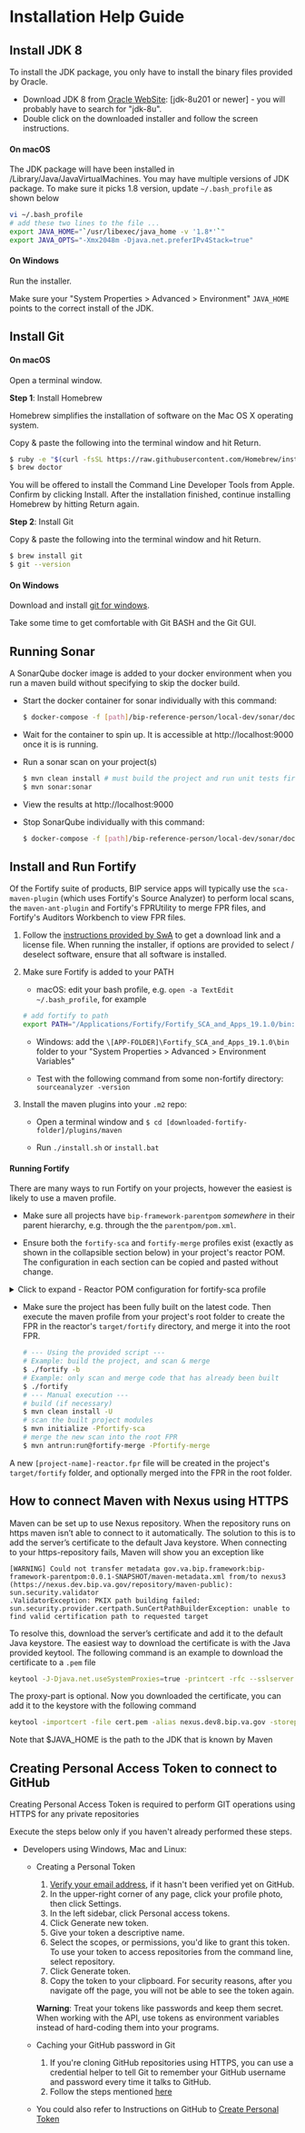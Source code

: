 # Installation Help Guide

## Install JDK 8

To install the JDK package, you only have to install the binary files provided by Oracle.

* Download JDK 8 from [Oracle WebSite](https://www.oracle.com/technetwork/java/javase/downloads/index.html): [jdk-8u201 or newer] - you will probably have to search for "jdk-8u".
* Double click on the downloaded installer and follow the screen instructions.

#### On macOS

The JDK package will have been installed in /Library/Java/JavaVirtualMachines. You may have multiple versions of JDK package. To make sure it picks 1.8 version, update `~/.bash_profile` as shown below
```bash
vi ~/.bash_profile
# add these two lines to the file ...
export JAVA_HOME="`/usr/libexec/java_home -v '1.8*'`"
export JAVA_OPTS="-Xmx2048m -Djava.net.preferIPv4Stack=true"
```

#### On Windows

Run the installer.

Make sure your "System Properties > Advanced > Environment" `JAVA_HOME` points to the correct install of the JDK.

## Install Git

#### On macOS

Open a terminal window.

**Step 1**: Install Homebrew

Homebrew simplifies the installation of software on the Mac OS X operating system.

Copy & paste the following into the terminal window and hit Return.
```bash
$ ruby -e "$(curl -fsSL https://raw.githubusercontent.com/Homebrew/install/master/install)"
$ brew doctor
```

You will be offered to install the Command Line Developer Tools from Apple. Confirm by clicking Install. After the installation finished, continue installing Homebrew by hitting Return again.

**Step 2**:  Install Git

Copy & paste the following into the terminal window and hit Return.
```bash
$ brew install git
$ git --version
```

#### On Windows

Download and install [git for windows](https://gitforwindows.org/).

Take some time to get comfortable with Git BASH and the Git GUI.

## Running Sonar

A SonarQube docker image is added to your docker environment when you run a maven build without specifying to skip the docker build.

* Start the docker container for sonar individually with this command:
	```bash
	$ docker-compose -f [path]/bip-reference-person/local-dev/sonar/docker-compose.yml up --build -d
	```

* Wait for the container to spin up. It is accessible at http://localhost:9000 once it is is running.

* Run a sonar scan on your project(s)
	```bash
	$ mvn clean install # must build the project and run unit tests first
	$ mvn sonar:sonar
	```

* View the results at http://localhost:9000

* Stop SonarQube individually with this command:
	```bash
	$ docker-compose -f [path]/bip-reference-person/local-dev/sonar/docker-compose.yml down --rmi all -v
	```

## Install and Run Fortify

Of the Fortify suite of products, BIP service apps will typically use the `sca-maven-plugin` (which uses Fortify's Source Analyzer) to perform local scans, the `maven-ant-plugin` and Fortify's FPRUtility to merge FPR files, and Fortify's Auditors Workbench to view FPR files.

1. Follow the [instructions provided by SwA](https://wiki.mobilehealth.va.gov/display/OISSWA/How+to+download+the+VA-Licensed+Fortify+software) to get a download link and a license file. When running the installer, if options are provided to select / deselect software, ensure that all software is installed.

2. Make sure Fortify is added to your PATH

	* macOS: edit your bash profile, e.g. `open -a TextEdit ~/.bash_profile`, for example
	```bash
	# add fortify to path
	export PATH="/Applications/Fortify/Fortify_SCA_and_Apps_19.1.0/bin:$PATH"
	```

	* Windows: add the `\[APP-FOLDER]\Fortify_SCA_and_Apps_19.1.0\bin` folder to your "System Properties > Advanced > Environment Variables"

	* Test with the following command from some non-fortify directory: `sourceanalyzer -version`

3. Install the maven plugins into your `.m2` repo:

	* Open a terminal window and `$ cd [downloaded-fortify-folder]/plugins/maven`

	* Run `./install.sh` or `install.bat`

#### Running Fortify

There are many ways to run Fortify on your projects, however the easiest is likely to use a maven profile.

* Make sure all projects have `bip-framework-parentpom` _somewhere_ in their parent hierarchy, e.g. through the the `parentpom/pom.xml`.

* Ensure both the `fortify-sca` and `fortify-merge` profiles exist (exactly as shown in the collapsible section below) in your project's reactor POM. The configuration in each section can be copied and pasted without change.

<details><summary>Click to expand - Reactor POM configuration for fortify-sca profile</summary>

```xml
<profiles>
	<!--
		The fortify-sca profile runs the aggregate scan for all modules.
		If a project team believes that the fortify-sca profile requires ANY changes,
		please consult with the BIP Framework development team.
		Base Fortify requirements for all project modules are declared in bip-framework-parentpom.
	-->
	<profile>
		<id>fortify-sca</id>
		<activation>
			<activeByDefault>false</activeByDefault>
		</activation>
		<properties>
			<!-- Don't run tests from SCA - profile should be run as: "mvn install -P fortify-sca" -->
			<skipTests>true</skipTests>
			<skipITs>true</skipITs>
			<skipPerfTests>true</skipPerfTests>
		</properties>
		<build>
			<plugins>
				<plugin>
					<groupId>com.fortify.sca.plugins.maven</groupId>
					<artifactId>sca-maven-plugin</artifactId>
					<version>${sca-maven-plugin.version}</version>
					<executions>
						<execution>
							<id>fortify-sca-clean</id>
							<phase>${fortify.bind.phase}</phase>
							<goals>
								<goal>clean</goal>
							</goals>
							<configuration>
								<aggregate>true</aggregate>
							</configuration>
						</execution>
						<execution>
							<id>fortify-sca-translate</id>
							<phase>${fortify.bind.phase}</phase>
							<goals>
								<goal>translate</goal>
							</goals>
							<configuration>
								<!-- run scans against all reactor projects -->
								<aggregate>true</aggregate>
								<!-- exclude inttest and perftest, as they don't go to prod -->
								<excludes>**/bip-*-inttest/*,**/bip-*-perftest/*</excludes>
							</configuration>
						</execution>
						<execution>
							<id>fortify-sca-scan</id>
							<phase>${fortify.bind.phase}</phase>
							<goals>
								<goal>scan</goal>
							</goals>
							<configuration>
								<!-- run scans against all reactor projects -->
								<aggregate>true</aggregate>
								<!-- exclude inttest and perftest, as they don't go to prod -->
								<excludes>**/bip-*-inttest/*,**/bip-*-perftest/*</excludes>
							</configuration>
						</execution>
					</executions>
				</plugin>
			</plugins>
		</build>
	</profile>
	<profile>
		<id>fortify-merge</id>
		<activation>
			<activeByDefault>false</activeByDefault>
		</activation>
		<properties>
			<!-- Don't run tests from SCA - profile should be run as: "mvn install -P fortify-sca" -->
			<skipTests>true</skipTests>
			<skipITs>true</skipITs>
			<skipPerfTests>true</skipPerfTests>
		</properties>
		<build>
			<plugins>
				<plugin>
					<groupId>org.apache.maven.plugins</groupId>
					<artifactId>maven-antrun-plugin</artifactId>
					<!-- do not run on child modules, just on reactor -->
					<inherited>false</inherited>
					<dependencies>
						<!-- provides ANT branch tags (if/then/else) -->
						<dependency>
							<groupId>ant-contrib</groupId>
							<artifactId>ant-contrib</artifactId>
							<version>${ant-contrib.version}</version>
						</dependency>
					</dependencies>
					<executions>
						<execution>
							<id>fortify-merge</id>
							<goals>
								<goal>run</goal>
							</goals>
							<configuration>
								<tasks>
									<!-- add the ant tasks from ant-contrib -->
									<taskdef resource="net/sf/antcontrib/antcontrib.properties">
										<classpath refid="maven.dependency.classpath" />
									</taskdef>
									<echo>+++ Executing ANT target for Fortify copy/merge</echo>
									<echo>+++ Checking file availability of ${project.basedir}/${project.artifactId}.fpr</echo>
									<if>
										<available file="${project.basedir}/${project.artifactId}.fpr" />
										<then>
											<echo>+++ Found file: ${project.basedir}/${project.artifactId}.fpr</echo>
											<echo>+++ Executing Fortify merge operation with:</echo>
											<echo>      FPRUtility -merge</echo>
											<echo>        -project ${project.build.directory}/fortify/${project.artifactId}-${project.version}.fpr</echo>
											<echo>        -source ${project.basedir}/${project.artifactId}.fpr</echo>
											<echo>        -f ${project.basedir}/${project.artifactId}.fpr</echo>
											<exec executable="FPRUtility">
												<arg
													line="-merge -project ${project.build.directory}/fortify/${project.artifactId}-${project.version}.fpr -source ${project.basedir}/${project.artifactId}.fpr -f ${project.basedir}/${project.artifactId}.fpr" />
											</exec>
										</then>
										<else>
											<echo>+++ Not-found file: ${project.basedir}/${project.artifactId}.fpr</echo>
											<echo>+++ Executing file copy with:</echo>
											<echo>      copy</echo>
											<echo>        ${project.build.directory}/fortify/${project.artifactId}-${project.version}.fpr</echo>
											<echo>        ${project.basedir}/${project.artifactId}.fpr</echo>
											<copy file="${project.build.directory}/fortify/${project.artifactId}-${project.version}.fpr"
												tofile="${project.basedir}/${project.artifactId}.fpr" />
										</else>
									</if>
								</tasks>
							</configuration>
						</execution>
					</executions>
				</plugin>
			</plugins>
		</build>
	</profile>
</profiles>
```

</details>

* Make sure the project has been fully built on the latest code. Then execute the maven profile from your project's root folder to create the FPR in the reactor's `target/fortify` directory, and merge it into the root FPR.

	```bash
	# --- Using the provided script ---
	# Example: build the project, and scan & merge 
	$ ./fortify -b
	# Example: only scan and merge code that has already been built
	$ ./fortify
	# --- Manual execution ---
	# build (if necessary)
	$ mvn clean install -U
	# scan the built project modules
	$ mvn initialize -Pfortify-sca
	# merge the new scan into the root FPR
	$ mvn antrun:run@fortify-merge -Pfortify-merge
	```

A new `[project-name]-reactor.fpr` file will be created in the project's `target/fortify` folder, and optionally merged into the FPR in the root folder.

## How to connect Maven with Nexus using HTTPS

Maven can be set up to use Nexus repository. When the repository runs on https maven isn’t able to connect to it automatically. The solution to this is to add the server’s certificate to the default Java keystore. When connecting to your https-repository fails, Maven will show you an exception like
```text
[WARNING] Could not transfer metadata gov.va.bip.framework:bip-framework-parentpom:0.0.1-SNAPSHOT/maven-metadata.xml from/to nexus3 (https://nexus.dev.bip.va.gov/repository/maven-public): sun.security.validator
.ValidatorException: PKIX path building failed: sun.security.provider.certpath.SunCertPathBuilderException: unable to find valid certification path to requested target
```

To resolve this, download the server’s certificate and add it to the default Java keystore. The easiest way to download the certificate is with the Java provided keytool. The following command is an example to download the certificate to a `.pem` file

```bash
keytool -J-Djava.net.useSystemProxies=true -printcert -rfc --sslserver \nexus.dev8.bip.va.gov\:443 > cert.pem
```

The proxy-part is optional. Now you downloaded the certificate, you can add it to the keystore with the following command

```bash
keytool -importcert -file cert.pem -alias nexus.dev8.bip.va.gov -storepass changeit -keystore $JAVA_HOME/jre/lib/security/cacerts`
```

Note that $JAVA_HOME is the path to the JDK that is known by Maven

## Creating Personal Access Token to connect to GitHub

Creating Personal Access Token is required to perform GIT operations using HTTPS for any private repositories

Execute the steps below only if you haven't already performed these steps.

* Developers using Windows, Mac and Linux:

  * Creating a Personal Token
    1. [Verify your email address](https://help.github.com/articles/verifying-your-email-address/), if it hasn't been verified yet on GitHub.
    2. In the upper-right corner of any page, click your profile photo, then click Settings.
    3. In the left sidebar, click Personal access tokens.
    4. Click Generate new token.
    5. Give your token a descriptive name.
    6. Select the scopes, or permissions, you'd like to grant this token. To use your token to access repositories from the command line, select repository.
    7. Click Generate token.
    8. Copy the token to your clipboard. For security reasons, after you navigate off the page, you will not be able to see the token again.

    **Warning**: Treat your tokens like passwords and keep them secret. When working with the API, use tokens as environment variables instead of hard-coding them into your programs.

  * Caching your GitHub password in Git
    1. If you're cloning GitHub repositories using HTTPS, you can use a credential helper to tell Git to remember your GitHub username and password every time it talks to GitHub.
    2. Follow the steps mentioned [here](https://help.github.com/en/articles/caching-your-github-password-in-git)

  * You could also refer to Instructions on GitHub to [Create Personal Token](https://help.github.com/articles/creating-a-personal-access-token-for-the-command-line/)
